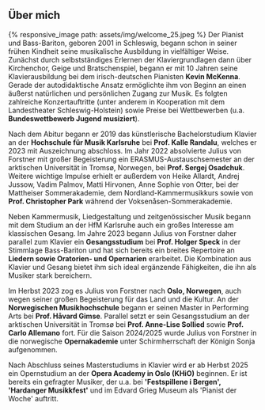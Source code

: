 ## Über mich
{% responsive_image path: assets/img/welcome_25.jpeg %}
Der Pianist und Bass-Bariton, geboren 2001 in Schleswig, begann schon in seiner frühen Kindheit seine musikalische
Ausbildung in vielfältiger Weise. Zunächst durch selbstständiges Erlernen der Klaviergrundlagen dann über
Kirchenchor, Geige und Bratschenspiel, begann er mit 10 Jahren seine Klavierausbildung bei dem irisch-deutschen
Pianisten **Kevin McKenna**. Gerade der autodidaktische Ansatz ermöglichte ihm von Beginn an einen äußerst natürlichen
und persönlichen Zugang zur Musik. Es folgten zahlreiche Konzertauftritte (unter anderem in Kooperation mit dem
Landestheater Schleswig-Holstein) sowie Preise bei Wettbewerben (u.a. **Bundeswettbewerb Jugend musiziert**).

Nach dem Abitur begann er 2019 das künstlerische Bachelorstudium Klavier an der **Hochschule für Musik Karlsruhe** bei 
**Prof. Kalle Randalu**, welches er 2023 mit Auszeichnung abschloss.
Im Jahr 2022 absolvierte Julius von Forstner mit großer Begeisterung ein ERASMUS-Austauschsemester an der
arktischen Universität in Tromsø, Norwegen, bei **Prof. Sergej Osadchuk**.
Weitere wichtige Impulse erhielt er außerdem von Heike Allardt, Andrej Jussow, Vadim Palmov, Matti Hirvonen, Anne Sophie von Otter,
bei der Mattheiser Sommerakademie, dem Nordland-Kammermusikkurs sowie von **Prof. Christopher Park** während der
Voksenåsen-Sommerakademie.

Neben Kammermusik, Liedgestaltung und zeitgenössischer Musik begann mit dem Studium an der HfM Karlsruhe auch ein
großes Interesse am klassischen Gesang. Im Jahre 2023 begann Julius von Forstner daher parallel zum Klavier ein
**Gesangsstudium** bei **Prof. Holger Speck** in der Stimmlage Bass-Bariton und hat sich bereits ein breites Repertoire
an **Liedern sowie Oratorien- und Opernarien** erarbeitet. Die Kombination aus Klavier und Gesang bietet ihm sich ideal
ergänzende Fähigkeiten, die ihn als Musiker stark bereichern.

Im Herbst 2023 zog es Julius von Forstner nach **Oslo, Norwegen**, auch wegen seiner großen Begeisterung für das Land
und die Kultur. An der **Norwegischen Musikhochschule** begann er seinen Master in Performing Arts bei
**Prof. Håvard Gimse**. Parallel setzt er sein Gesangsstudium an der arktischen Universität in Tromsø bei
**Prof. Anne-Lise Sollied** sowie **Prof. Carlo Allemano** fort. Für die Saison 2024/2025 wurde
Julius von Forstner in die norwegische **Opernakademie**
unter Schirmherrschaft der Königin Sonja
aufgenommen.

Nach Abschluss seines Masterstudiums in Klavier wird er ab Herbst 2025 ein Opernstudium an der **Opera Academy in Oslo (KHiO)** beginnen. Er ist bereits 
ein gefragter Musiker, der u.a. bei **'Festspillene i Bergen', 'Hardanger Musikkfest'** und im Edvard Grieg Museum als 'Pianist der Woche' auftritt.
